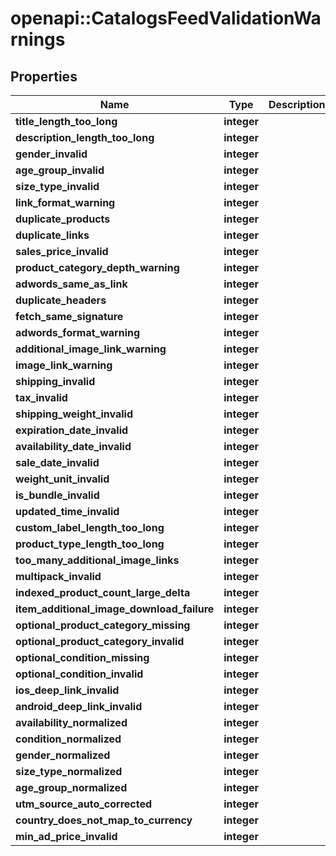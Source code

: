 # openapi::CatalogsFeedValidationWarnings


## Properties
Name | Type | Description | Notes
------------ | ------------- | ------------- | -------------
**title_length_too_long** | **integer** |  | [optional] 
**description_length_too_long** | **integer** |  | [optional] 
**gender_invalid** | **integer** |  | [optional] 
**age_group_invalid** | **integer** |  | [optional] 
**size_type_invalid** | **integer** |  | [optional] 
**link_format_warning** | **integer** |  | [optional] 
**duplicate_products** | **integer** |  | [optional] 
**duplicate_links** | **integer** |  | [optional] 
**sales_price_invalid** | **integer** |  | [optional] 
**product_category_depth_warning** | **integer** |  | [optional] 
**adwords_same_as_link** | **integer** |  | [optional] 
**duplicate_headers** | **integer** |  | [optional] 
**fetch_same_signature** | **integer** |  | [optional] 
**adwords_format_warning** | **integer** |  | [optional] 
**additional_image_link_warning** | **integer** |  | [optional] 
**image_link_warning** | **integer** |  | [optional] 
**shipping_invalid** | **integer** |  | [optional] 
**tax_invalid** | **integer** |  | [optional] 
**shipping_weight_invalid** | **integer** |  | [optional] 
**expiration_date_invalid** | **integer** |  | [optional] 
**availability_date_invalid** | **integer** |  | [optional] 
**sale_date_invalid** | **integer** |  | [optional] 
**weight_unit_invalid** | **integer** |  | [optional] 
**is_bundle_invalid** | **integer** |  | [optional] 
**updated_time_invalid** | **integer** |  | [optional] 
**custom_label_length_too_long** | **integer** |  | [optional] 
**product_type_length_too_long** | **integer** |  | [optional] 
**too_many_additional_image_links** | **integer** |  | [optional] 
**multipack_invalid** | **integer** |  | [optional] 
**indexed_product_count_large_delta** | **integer** |  | [optional] 
**item_additional_image_download_failure** | **integer** |  | [optional] 
**optional_product_category_missing** | **integer** |  | [optional] 
**optional_product_category_invalid** | **integer** |  | [optional] 
**optional_condition_missing** | **integer** |  | [optional] 
**optional_condition_invalid** | **integer** |  | [optional] 
**ios_deep_link_invalid** | **integer** |  | [optional] 
**android_deep_link_invalid** | **integer** |  | [optional] 
**availability_normalized** | **integer** |  | [optional] 
**condition_normalized** | **integer** |  | [optional] 
**gender_normalized** | **integer** |  | [optional] 
**size_type_normalized** | **integer** |  | [optional] 
**age_group_normalized** | **integer** |  | [optional] 
**utm_source_auto_corrected** | **integer** |  | [optional] 
**country_does_not_map_to_currency** | **integer** |  | [optional] 
**min_ad_price_invalid** | **integer** |  | [optional] 


